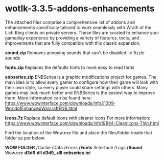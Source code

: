 # wotlk-3.3.5-addons-enhancements

The attached files comprise a comprehensive list of addons and enhancements specifically tailored to work seamlessly with Wrath of the Lich King clients on private servers. These files are curated to enhance your gameplay experience by providing a variety of features, tools, and improvements that are fully compatible with this classic expansion.

**sound.zip**
Removes annoying sounds that can't be disabled i.e fizzle sounds

**fonts.zip**
Replaces the defaults fonts to more easy to read fonts

**enbseries.zip**
ENBSeries is a graphic modifications project for games. The main idea is to allow every gamer to configure how their game will look with their own style, so every player could share settings with others. Many games may look much better and ENBSeries is the easiest way to improve them. More information can be found here: https://www.wowinterface.com/downloads/info21309-WorldofEnhancedWarcraftENB.html

**Icons.7z**
Replace default icons with cleaner icons For more information: https://www.wowinterface.com/downloads/info19844-CleanIcons-Thin.html





Find the location of the Wow.exe file and place the files/folder inside that folder as per below:

**WOW FOLDER**
/Cache
/Data
/Errors
**/Fonts**
/Interface
/Logs
**/Sound**
Wow.exe
**d3d9.dll**
**d3d9_.dll**
**enbseries.ini**
